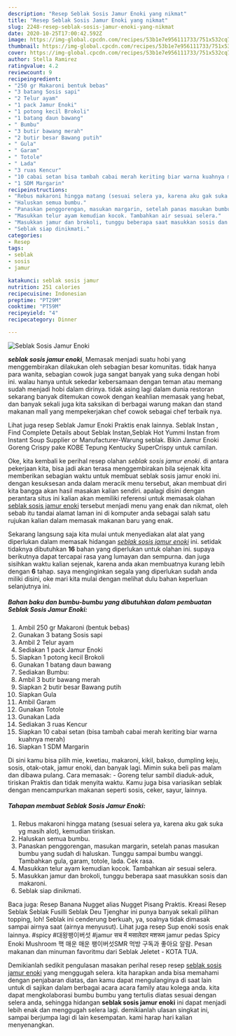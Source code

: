 ```yaml
---
description: "Resep Seblak Sosis Jamur Enoki yang nikmat"
title: "Resep Seblak Sosis Jamur Enoki yang nikmat"
slug: 2248-resep-seblak-sosis-jamur-enoki-yang-nikmat
date: 2020-10-25T17:00:42.592Z
image: https://img-global.cpcdn.com/recipes/53b1e7e956111733/751x532cq70/seblak-sosis-jamur-enoki-foto-resep-utama.jpg
thumbnail: https://img-global.cpcdn.com/recipes/53b1e7e956111733/751x532cq70/seblak-sosis-jamur-enoki-foto-resep-utama.jpg
cover: https://img-global.cpcdn.com/recipes/53b1e7e956111733/751x532cq70/seblak-sosis-jamur-enoki-foto-resep-utama.jpg
author: Stella Ramirez
ratingvalue: 4.2
reviewcount: 9
recipeingredient:
- "250 gr Makaroni bentuk bebas"
- "3 batang Sosis sapi"
- "2 Telur ayam"
- "1 pack Jamur Enoki"
- "1 potong kecil Brokoli"
- "1 batang daun bawang"
- " Bumbu"
- "3 butir bawang merah"
- "2 butir besar Bawang putih"
- " Gula"
- " Garam"
- " Totole"
- " Lada"
- "3 ruas Kencur"
- "10 cabai setan bisa tambah cabai merah keriting biar warna kuahnya merah"
- "1 SDM Margarin"
recipeinstructions:
- "Rebus makaroni hingga matang (sesuai selera ya, karena aku gak suka yg masih alot), kemudian tiriskan."
- "Haluskan semua bumbu."
- "Panaskan penggorengan, masukan margarin, setelah panas masukan bumbu yang sudah di haluskan. Tunggu sampai bumbu wanggi. Tambahkan gula, garam, totole, lada. Cek rasa."
- "Masukkan telur ayam kemudian kocok. Tambahkan air sesuai selera."
- "Masukkan jamur dan brokoli, tunggu beberapa saat masukkan sosis dan makaroni."
- "Seblak siap dinikmati."
categories:
- Resep
tags:
- seblak
- sosis
- jamur

katakunci: seblak sosis jamur 
nutrition: 251 calories
recipecuisine: Indonesian
preptime: "PT29M"
cooktime: "PT59M"
recipeyield: "4"
recipecategory: Dinner

---
```



![Seblak Sosis Jamur Enoki](https://img-global.cpcdn.com/recipes/53b1e7e956111733/751x532cq70/seblak-sosis-jamur-enoki-foto-resep-utama.jpg)

<b><i>seblak sosis jamur enoki</i></b>, Memasak menjadi suatu hobi yang menggembirakan dilakukan oleh sebagian besar komunitas. tidak hanya para wanita, sebagian cowok juga sangat banyak yang suka dengan hobi ini. walau hanya untuk sekedar kebersamaan dengan teman atau memang sudah menjadi hobi dalam dirinya. tidak asing lagi dalam dunia restoran sekarang banyak ditemukan cowok dengan keahlian memasak yang hebat, dan banyak sekali juga kita saksikan di berbagai warung makan dan stand makanan mall yang mempekerjakan chef cowok sebagai chef terbaik nya.

Lihat juga resep Seblak Jamur Enoki Praktis enak lainnya. Seblak Instan , Find Complete Details about Seblak Instan,Seblak Hot Yummi Instan from Instant Soup Supplier or Manufacturer-Warung seblak. Bikin Jamur Enoki Goreng Crispy pake KOBE Tepung Kentucky SuperCrispy untuk camilan.

Oke, kita kembali ke perihal resep olahan <i>seblak sosis jamur enoki</i>. di antara pekerjaan kita, bisa jadi akan terasa menggembirakan bila sejenak kita memberikan sebagian waktu untuk membuat seblak sosis jamur enoki ini. dengan kesuksesan anda dalam meracik menu tersebut, akan membuat diri kita bangga akan hasil masakan kalian sendiri. apalagi disini dengan perantara situs ini kalian akan memiliki referensi untuk memasak olahan <u>seblak sosis jamur enoki</u> tersebut menjadi menu yang enak dan nikmat, oleh sebab itu tandai alamat laman ini di komputer anda sebagai salah satu rujukan kalian dalam memasak makanan baru yang enak.


Sekarang langsung saja kita mulai untuk menyediakan alat alat yang diperlukan dalam memasak hidangan <u><i>seblak sosis jamur enoki</i></u> ini. setidak tidaknya dibutuhkan <b>16</b> bahan yang diperlukan untuk olahan ini. supaya berikutnya dapat tercapai rasa yang lumayan dan sempurna. dan juga sisihkan waktu kalian sejenak, karena anda akan membuatnya kurang lebih dengan <b>6</b> tahap. saya menginginkan segala yang diperlukan sudah anda miliki disini, oke mari kita mulai dengan melihat dulu bahan keperluan selanjutnya ini.

<!--inarticleads1-->

##### Bahan baku dan bumbu-bumbu yang dibutuhkan dalam pembuatan Seblak Sosis Jamur Enoki:

1. Ambil 250 gr Makaroni (bentuk bebas)
1. Gunakan 3 batang Sosis sapi
1. Ambil 2 Telur ayam
1. Sediakan 1 pack Jamur Enoki
1. Siapkan 1 potong kecil Brokoli
1. Gunakan 1 batang daun bawang
1. Sediakan  Bumbu:
1. Ambil 3 butir bawang merah
1. Siapkan 2 butir besar Bawang putih
1. Siapkan  Gula
1. Ambil  Garam
1. Gunakan  Totole
1. Gunakan  Lada
1. Sediakan 3 ruas Kencur
1. Siapkan 10 cabai setan (bisa tambah cabai merah keriting biar warna kuahnya merah)
1. Siapkan 1 SDM Margarin


Di sini kamu bisa pilih mie, kwetiau, makaroni, kikil, bakso, dumpling keju, sosis, otak-otak, jamur enoki, dan banyak lagi. Mimin suka beli pas malam dan dibawa pulang. Cara memasak: - Goreng telur sambil diaduk-aduk, tiriskan Praktis dan tidak menyita waktu. Kamu juga bisa variasikan seblak dengan mencampurkan makanan seperti sosis, ceker, sayur, lainnya. 

<!--inarticleads2-->

##### Tahapan membuat Seblak Sosis Jamur Enoki:

1. Rebus makaroni hingga matang (sesuai selera ya, karena aku gak suka yg masih alot), kemudian tiriskan.
1. Haluskan semua bumbu.
1. Panaskan penggorengan, masukan margarin, setelah panas masukan bumbu yang sudah di haluskan. Tunggu sampai bumbu wanggi. Tambahkan gula, garam, totole, lada. Cek rasa.
1. Masukkan telur ayam kemudian kocok. Tambahkan air sesuai selera.
1. Masukkan jamur dan brokoli, tunggu beberapa saat masukkan sosis dan makaroni.
1. Seblak siap dinikmati.


Baca juga: Resep Banana Nugget alias Nugget Pisang Praktis. Kreasi Resep Seblak Seblak Fusilli Seblak Deu Tjenghar ini punya banyak sekali pilihan topping, loh! Seblak ini cenderung berkuah, ya, soalnya tidak dimasak sampai airnya saat (airnya menyusut). Lihat juga resep Sup enoki sosis enak lainnya. #spicy #대왕팽이버섯 #jamur सच में मसालेदार मशरूम jamur pedas Spicy Enoki Mushroom 핵 매운 매운 팽이버섯SMR 먹방 구독과 좋아요 알람. Pesan makanan dan minuman favoritmu dari Seblak Jeletet - KOTA TUA. 

Demikianlah sedikit pengulasan masakan perihal resep resep <u>seblak sosis jamur enoki</u> yang menggugah selera. kita harapkan anda bisa memahami dengan penjabaran diatas, dan kamu dapat mengulanginya di saat lain untuk di sajikan dalam berbagai acara acara family atau kolega anda. kita dapat mengkolaborasi bumbu bumbu yang tertulis diatas sesuai dengan selera anda, sehingga hidangan <b>seblak sosis jamur enoki</b> ini dapat menjadi lebih enak dan menggugah selera lagi. demikianlah ulasan singkat ini, sampai berjumpa lagi di lain kesempatan. kami harap hari kalian menyenangkan.
